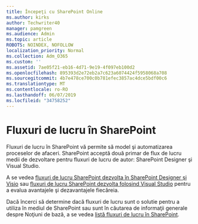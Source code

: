 ```yaml
---
title: Începeţi cu SharePoint Online
ms.author: kirks
author: Techwriter40
manager: pamgreen
ms.audience: Admin
ms.topic: article
ROBOTS: NOINDEX, NOFOLLOW
localization_priority: Normal
ms.collection: Adm_O365
ms.custom: ''
ms.assetid: 7ae05f21-eb16-4d71-9e19-4f097eb100d2
ms.openlocfilehash: 895393d2e72eb2a7c623a6074424f5958068a708
ms.sourcegitcommit: 4b7e478ce700c0b781efec3857ac4dce5bdf00c6
ms.translationtype: MT
ms.contentlocale: ro-RO
ms.lasthandoff: 06/07/2019
ms.locfileid: "34758252"
---
```

# <a name="workflows-in-sharepoint"></a>Fluxuri de lucru în SharePoint

Fluxuri de lucru în SharePoint vă permite să model şi automatizarea proceselor de afaceri. SharePoint acceptă două primar de flux de lucru medii de dezvoltare pentru fluxuri de lucru de autor: SharePoint Designer şi Visual Studio. 

A se vedea [fluxuri de lucru SharePoint dezvolta în SharePoint Designer şi Visio](https://docs.microsoft.com/sharepoint/dev/general-development/develop-sharepoint-workflows-using-visual-studio) sau [fluxuri de lucru SharePoint dezvolta folosind Visual Studio](https://docs.microsoft.com/sharepoint/dev/general-development/develop-sharepoint-workflows-using-visual-studio) pentru a evalua avantajele şi dezavantajele fiecăreia. 

Dacă încerci să determine dacă fluxuri de lucru sunt o solutie pentru a utiliza în mediul de SharePoint sau sunt în căutarea de informaţii generale despre Noţiuni de bază, a se vedea [listă fluxuri de lucru în SharePoint](https://docs.microsoft.com/sharepoint/dev/general-development/get-started-with-workflows-in-sharepoint#overview-of-workflows-in-sharepoint).